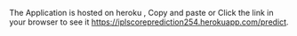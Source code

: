 The Application is hosted on heroku , Copy and paste or Click the link in your browser to see it  https://iplscoreprediction254.herokuapp.com/predict.
